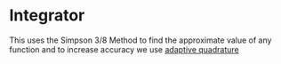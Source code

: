 # Integrator

This uses the Simpson 3/8 Method to find the approximate value of any function and to increase accuracy we use [adaptive quadrature](<https://en.wikipedia.org/wiki/Adaptive_quadrature>)
